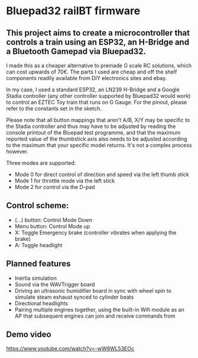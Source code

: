 # Bluepad32 railBT firmware

## This project aims to create a microcontroller that controls a train using an ESP32, an H-Bridge and a Bluetooth Gamepad via Bluepad32.

I made this as a cheaper alternative to premade G scale RC solutions, which can cost upwards of 70€.
The parts I used are cheap and off the shelf components readily available from DIY electronics sites and ebay.

In my case, I used a standard ESP32, an LN239 H-Bridge and a Google Stadia controller (any other controller supported by Bluepad32 would work) to control an EZTEC Toy train that runs on G Gauge.
For the pinout, please refer to the constants set in the sketch.

Please note that all button mappings that aren't A/B, X/Y may be specific to the Stadia controller and thus may have to be adjusted by reading the console printout of the Bluepad test programme, and that the maximum reported value of the thumbstick axis also needs to be adjusted according to the maximum that your specific model returns. It's not a complex process however.

Three modes are supported: 
- Mode 0 for direct control of direction and speed via the left thumb stick
- Mode 1 for throttle mode via the left stick
- Mode 2 for control via the D-pad

## Control scheme: 

- (...) button: Control Mode Down
- Menu button: Control Mode up
- X: Toggle Emergency brake (controller vibrates when applying the brake)
- A: Toggle headlight

## Planned features

- Inertia simulation
- Sound via the WAVTrigger board
- Driving an ultrasonic humidifier board in sync with wheel spin to simulate steam exhaust synced to cylinder beats
- Directional headlights
- Pairing multiple engines together, using the built-in Wifi module as an AP that subsequent engines can join and receive commands from

## Demo video
https://www.youtube.com/watch?v=-wW9WL53EOc
